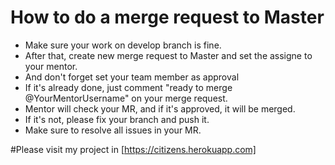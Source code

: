 # How to do a merge request to Master
* Make sure your work on develop branch is fine.
* After that, create new merge request to Master and set the assigne to your mentor.
* And don't forget set your team member as approval
* If it's already done, just comment "ready to merge @YourMentorUsername" on your merge request.
* Mentor will check your MR, and if it's approved, it will be merged.
* If it's not, please fix your branch and push it.
* Make sure to resolve all issues in your MR.


#Please visit my project in
[https://citizens.herokuapp.com]

